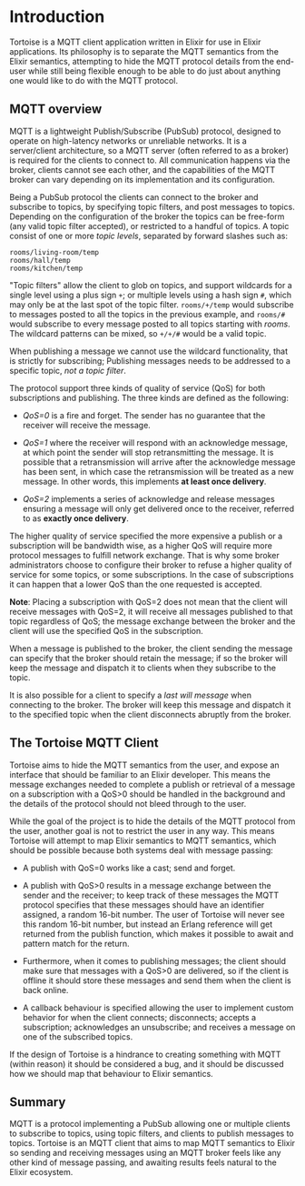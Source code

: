 # Introduction

Tortoise is a MQTT client application written in Elixir for use in
Elixir applications. Its philosophy is to separate the MQTT semantics
from the Elixir semantics, attempting to hide the MQTT protocol
details from the end-user while still being flexible enough to be able
to do just about anything one would like to do with the MQTT protocol.

## MQTT overview

MQTT is a lightweight Publish/Subscribe (PubSub) protocol, designed to
operate on high-latency networks or unreliable networks. It is a
server/client architecture, so a MQTT server (often referred to as a
broker) is required for the clients to connect to. All communication
happens via the broker, clients cannot see each other, and the
capabilities of the MQTT broker can vary depending on its
implementation and its configuration.

Being a PubSub protocol the clients can connect to the broker and
subscribe to topics, by specifying topic filters, and post messages to
topics. Depending on the configuration of the broker the topics can be
free-form (any valid topic filter accepted), or restricted to a
handful of topics. A topic consist of one or more *topic levels*,
separated by forward slashes such as:

    rooms/living-room/temp
    rooms/hall/temp
    rooms/kitchen/temp

"Topic filters" allow the client to glob on topics, and support
wildcards for a single level using a plus sign `+`; or multiple levels
using a hash sign `#`, which may only be at the last spot of the topic
filter. `rooms/+/temp` would subscribe to messages posted to all the
topics in the previous example, and `rooms/#` would subscribe to every
message posted to all topics starting with *rooms*. The wildcard
patterns can be mixed, so `+/+/#` would be a valid topic.

When publishing a message we cannot use the wildcard functionality,
that is strictly for subscribing; Publishing messages needs to be
addressed to a specific topic, *not a topic filter*.

The protocol support three kinds of quality of service (QoS) for both
subscriptions and publishing. The three kinds are defined as the
following:

  - *QoS=0* is a fire and forget. The sender has no guarantee that the
    receiver will receive the message.

  - *QoS=1* where the receiver will respond with an acknowledge
    message, at which point the sender will stop retransmitting the
    message. It is possible that a retransmission will arrive after
    the acknowledge message has been sent, in which case the
    retransmission will be treated as a new message. In other words,
    this implements **at least once delivery**.

  - *QoS=2* implements a series of acknowledge and release messages
    ensuring a message will only get delivered once to the receiver,
    referred to as **exactly once delivery**.

The higher quality of service specified the more expensive a publish
or a subscription will be bandwidth wise, as a higher QoS will require
more protocol messages to fulfill network exchange. That is why some
broker administrators choose to configure their broker to refuse
a higher quality of service for some topics, or some subscriptions. In
the case of subscriptions it can happen that a lower QoS than the one
requested is accepted.

**Note**: Placing a subscription with QoS=2 does not mean that the
client will receive messages with QoS=2, it will receive all
messages published to that topic regardless of QoS; the message
exchange between the broker and the client will use the specified QoS
in the subscription.

When a message is published to the broker, the client sending the
message can specify that the broker should retain the message; if so
the broker will keep the message and dispatch it to clients when they
subscribe to the topic.

It is also possible for a client to specify a *last will message* when
connecting to the broker. The broker will keep this message and
dispatch it to the specified topic when the client disconnects abruptly
from the broker.

## The Tortoise MQTT Client

Tortoise aims to hide the MQTT semantics from the user, and expose an
interface that should be familiar to an Elixir developer. This means
the message exchanges needed to complete a publish or retrieval of a
message on a subscription with a QoS>0 should be handled in the
background and the details of the protocol should not bleed through to
the user.

While the goal of the project is to hide the details of the MQTT
protocol from the user, another goal is not to restrict the user in any
way. This means Tortoise will attempt to map Elixir semantics to
MQTT semantics, which should be possible because both systems deal
with message passing:

  - A publish with QoS=0 works like a cast; send and forget.

  - A publish with QoS>0 results in a message exchange between the
    sender and the receiver; to keep track of these messages the MQTT
    protocol specifies that these messages should have an identifier
    assigned, a random 16-bit number. The user of Tortoise will never
    see this random 16-bit number, but instead an Erlang reference
    will get returned from the publish function, which makes it
    possible to await and pattern match for the return.

  - Furthermore, when it comes to publishing messages; the client
    should make sure that messages with a QoS>0 are delivered, so if
    the client is offline it should store these messages and send them
    when the client is back online.

  - A callback behaviour is specified allowing the user to implement
    custom behavior for when the client connects; disconnects; accepts
    a subscription; acknowledges an unsubscribe; and receives a message
    on one of the subscribed topics.

If the design of Tortoise is a hindrance to creating something with
MQTT (within reason) it should be considered a bug, and it should be
discussed how we should map that behaviour to Elixir semantics.

## Summary

MQTT is a protocol implementing a PubSub allowing one or multiple
clients to subscribe to topics, using topic filters, and clients to
publish messages to topics. Tortoise is an MQTT client that aims to map
MQTT semantics to Elixir so sending and receiving messages using an
MQTT broker feels like any other kind of message passing, and awaiting
results feels natural to the Elixir ecosystem.
